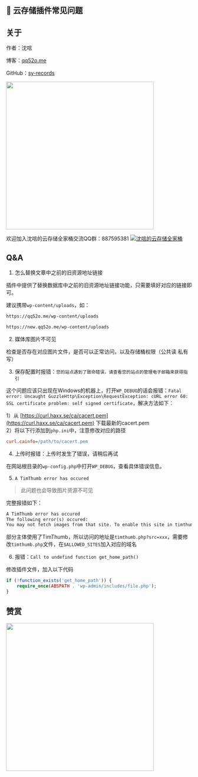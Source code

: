 ## 💾 云存储插件常见问题

## 关于

作者：沈唁

博客：[qq52o.me](https://qq52o.me)

GitHub：[sy-records](https://github.com/sy-records)

<img src="https://cdn.jsdelivr.net/gh/sy-records/staticfile/images/202012/wechat_white.png" width="400px">

欢迎加入沈唁的云存储全家桶交流QQ群：887595381 [![沈唁的云存储全家桶](https://img.shields.io/badge/QQ%E7%BE%A4-887595381-orange)](https://shang.qq.com/wpa/qunwpa?idkey=24d10d0c318118e5fe2f68a1a7e9f15a7cab40a879fc475849c3726f0d538894)

## Q&A

1. 怎么替换文章中之前的旧资源地址链接

插件中提供了替换数据库中之前的旧资源地址链接功能，只需要填好对应的链接即可。

建议携带`wp-content/uploads`，如：

```txt
https://qq52o.me/wp-content/uploads

https://new.qq52o.me/wp-content/uploads
```

2. 媒体库图片不可见

检查是否存在对应图片文件，是否可以正常访问，以及存储桶权限（公共读 私有写）

3. 保存配置时报错：`您的站点遇到了致命错误，请查看您的站点的管理电子邮箱来获得指引`

这个问题应该只出现在Windows的机器上，打开`WP_DEBUG`的话会报错：`Fatal error: Uncaught GuzzleHttp\Exception\RequestException: cURL error 60: SSL certificate problem: self signed certificate`，解决方法如下：

1）从 [https://curl.haxx.se/ca/cacert.pem](https://curl.haxx.se/ca/cacert.pem) 下载最新的cacert.pem  
2）将以下行添加到`php.ini`中，注意修改对应的路径

```ini
curl.cainfo=/path/to/cacert.pem
```

4. 上传时报错：上传时发生了错误，请稍后再试

在网站根目录的`wp-config.php`中打开`WP_DEBUG`，查看具体错误信息。

5. `A TimThumb error has occured`

> 此问题也会导致图片资源不可见

完整报错如下：

```txt
A TimThumb error has occured
The following error(s) occured:
You may not fetch images from that site. To enable this site in timthumb, you can either add it to $ALLOWED_SITES and set ALLOW_EXTERNAL=true. Or you can set ALLOW_ALL_EXTERNAL_SITES=true, depending on your security needs.
```

部分主体使用了TimThumb，所以访问的地址是`timthumb.php?src=xxx`，需要修改`timthumb.php`文件，在`$ALLOWED_SITES`加入对应的域名

6. 报错：`Call to undefind function get_home_path()`

修改插件文件，加入以下代码

```php
if (!function_exists('get_home_path')) {
    require_once(ABSPATH . 'wp-admin/includes/file.php');
}
```

## 赞赏

<img src="https://cdn.jsdelivr.net/gh/sy-records/staticfile/images/donate.png" width="400px">
